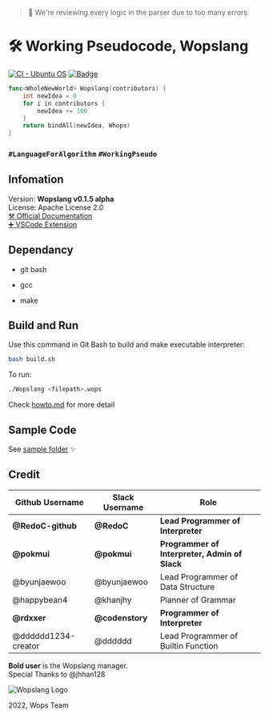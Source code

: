 > :construction: We're reviewing every logic in the parser due to too many errors  
# :hammer_and_wrench: Working Pseudocode, Wopslang

[![CI - Ubuntu OS](https://github.com/Wopslang/Wops/actions/workflows/ubuntu.yml/badge.svg)](https://github.com/Wopslang/Wops/actions/workflows/ubuntu.yml)
[![Badge](https://img.shields.io/badge/Slack-Join_our_chat-critical.svg?link=https://join.slack.com/t/wopslangcommunity/shared_invite/zt-nkcy12cy-n8YlAPnOT~ErPODF6k3jOw&logo=slack)](https://join.slack.com/t/wopslangcommunity/shared_invite/zt-nkcy12cy-n8YlAPnOT~ErPODF6k3jOw)

```go
func<WholeNewWorld> Wopslang(contributors) {
    int newIdea = 0
    for i in contributors {
        newIdea += 100
    }
    return bindAll(newIdea, Whops)
}
```

### `#LanguageForAlgorithm` `#WorkingPseudo`

## Infomation

Version: **Wopslang v0.1.5 alpha**  
License: Apache License 2.0  
[⚒️ Official Documentation](./doc/README.md)  
[➕ VSCode Extension](https://github.com/Wopslang/vscode-wops)

## Dependancy

- git bash

- gcc

- make

## Build and Run

Use this command in Git Bash to build and make executable interpreter:

```bash
bash build.sh
```

To run:

```bash
./Wopslang <filepath>.wops
```

Check [howto.md](doc/howto.md) for more detail

## Sample Code

See [sample folder](./sample) :sparkles:

## Credit 

|Github Username|Slack Username|Role|
|---|---|---|
|**@RedoC-github**|**@RedoC**|**Lead Programmer of Interpreter**|
|**@pokmui**|**@pokmui**|**Programmer of Interpreter, Admin of Slack**|
|@byunjaewoo|@byunjaewoo|Lead Programmer of Data Structure
|@happybean4|@khanjhy|Planner of Grammar|
|**@rdxxer**|**@codenstory**|**Programmer of Interpreter**|
|@dddddd1234-creator|@dddddd|Lead Programmer of Builtin Function|

**Bold user** is the Wopslang manager.  
Special Thanks to @jhhan128

![Wopslang Logo](https://emoji.slack-edge.com/T01MFM2TJ07/wopsfull/7fe35e7cbecd2d4d.png)

2022, Wops Team
